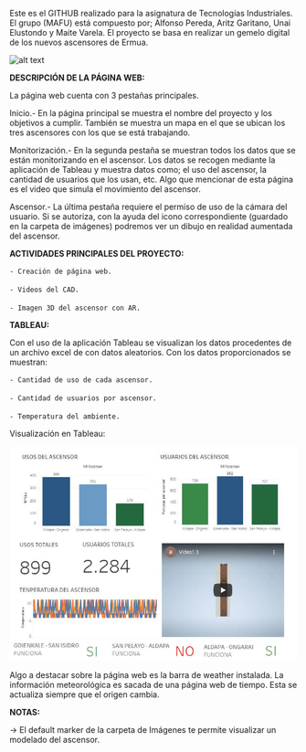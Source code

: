 
Este es el GITHUB realizado para la asignatura de Tecnologías Industriales. El grupo (MAFU) está compuesto por; Alfonso Pereda, Aritz Garitano, Unai Elustondo y Maite Varela. El proyecto se basa en realizar un gemelo digital de los nuevos ascensores de Ermua. 


![alt text](https://www.olabarri.com/wp-content/uploads/referencias/ErmuaAldapa(1).jpg)


**DESCRIPCIÓN DE LA PÁGINA WEB:**

La página web cuenta con 3 pestañas principales.

Inicio.- En la página principal se muestra el nombre del proyecto y los objetivos a cumplir. También se muestra un mapa en el que se ubican los tres ascensores con los que se está trabajando.

Monitorización.- En la segunda pestaña se muestran todos los datos que se están monitorizando en el ascensor. Los datos se recogen mediante la aplicación de Tableau y muestra datos como; el uso del ascensor, la cantidad de usuarios que los usan, etc. Algo que mencionar de esta página es el video que simula el movimiento del ascensor.

Ascensor.- La última pestaña requiere el permiso de uso de la cámara del usuario. Si se autoriza, con la ayuda del icono correspondiente (guardado en la carpeta de imágenes) podremos ver un dibujo en realidad aumentada del ascensor. 


**ACTIVIDADES PRINCIPALES DEL PROYECTO:**

	- Creación de página web.

	- Videos del CAD.

	- Imagen 3D del ascensor con AR.



**TABLEAU:**

Con el uso de la aplicación Tableau se visualizan los datos procedentes de un archivo excel de con datos aleatorios. Con los datos proporcionados se muestran:

	- Cantidad de uso de cada ascensor.

	- Cantidad de usuarios por ascensor.

	- Temperatura del ambiente.


Visualización en Tableau:


![alt text](https://github.com/aritzgari/aritzgari.github.io/blob/main/Imagenes/tableau.jpg)
	

Algo a destacar sobre la página web es la barra de weather instalada. La información meteorológica es sacada de una página web de tiempo. Esta se actualiza siempre que el origen cambia.


**NOTAS:**

-> El default marker de la carpeta de Imágenes te permite visualizar un modelado del ascensor.

